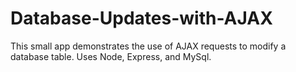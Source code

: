 # Database-Updates-with-AJAX
This small app demonstrates the use of AJAX requests to modify a database table. Uses Node, Express, and MySql.
